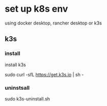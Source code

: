 # set up k8s env

using docker desktop, rancher desktop or k3s

## k3s
### install
install k3s

sudo curl -sfL https://get.k3s.io | sh -

### uninstsall

sudo k3s-uninstall.sh




